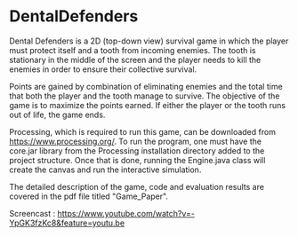 # DentalDefenders
Dental Defenders is a 2D (top-down view) survival game in which the player must protect itself and a tooth from incoming
enemies. The tooth is stationary in the middle of the screen and the player needs to kill the enemies in order to ensure their collective survival. 

Points are gained by combination of eliminating enemies and the total time that both the player and the tooth manage to survive. The objective of the game is to maximize the points earned. If either the player or the tooth runs out of life, the game ends.

Processing, which is required to run this game, can be downloaded from https://www.processing.org/.
To run the program, one must have the core.jar library from the Processing installation directory added to the project structure. Once that is done, running the Engine.java class will create the canvas and run the interactive simulation.

The detailed description of the game, code and evaluation results are covered in the pdf file titled "Game_Paper".

Screencast : https://www.youtube.com/watch?v=-YpGK3fzKc8&feature=youtu.be
